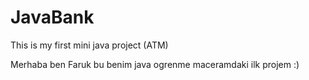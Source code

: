 # JavaBank
This is my first mini java project (ATM)

Merhaba ben Faruk bu benim java ogrenme maceramdaki ilk projem :)
